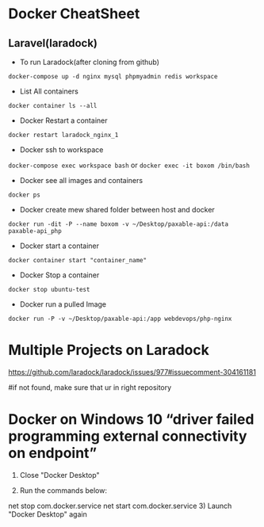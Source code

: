 # Docker CheatSheet

## Laravel(laradock)

- To run Laradock(after cloning from github)

```docker-compose up -d nginx mysql phpmyadmin redis workspace```

- List All containers

```docker container ls --all```

- Docker Restart a container

```docker restart laradock_nginx_1```

- Docker ssh to workspace

```docker-compose exec workspace bash``` or ```docker exec -it boxom /bin/bash```

- Docker see all images and containers

```docker ps```

- Docker create mew shared folder between host and docker 

```docker run -dit -P --name boxom -v ~/Desktop/paxable-api:/data paxable-api_php```

- Docker start a container 

```docker container start "container_name"```

- Docker Stop a container 

```docker stop ubuntu-test```

- Docker run a pulled Image

```docker run -P -v ~/Desktop/paxable-api:/app webdevops/php-nginx```


# Multiple Projects on Laradock

https://github.com/laradock/laradock/issues/977#issuecomment-304161181

#if not found, make sure that ur in right repository

# Docker on Windows 10 “driver failed programming external connectivity on endpoint”

1) Close "Docker Desktop"

2) Run the commands below:

net stop com.docker.service
net start com.docker.service
3) Launch "Docker Desktop" again
